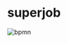 # superjob
![bpmn](https://user-images.githubusercontent.com/54905627/222357103-2fca2060-366d-469b-9947-d7b748afaa01.jpg)
